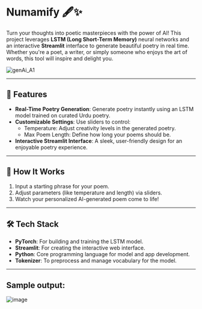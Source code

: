 # Numamify 🖋️✨

Turn your thoughts into poetic masterpieces with the power of AI! This project leverages **LSTM (Long Short-Term Memory)** neural networks and an interactive **Streamlit** interface to generate beautiful poetry in real time. Whether you're a poet, a writer, or simply someone who enjoys the art of words, this tool will inspire and delight you.

![genAi_A1](https://github.com/user-attachments/assets/11ffaf9f-a9ac-426f-8fe1-f9fb06cfced6)

---

## 🎯 Features
- **Real-Time Poetry Generation**: Generate poetry instantly using an LSTM model trained on curated Urdu poetry.
- **Customizable Settings**: Use sliders to control:
  - Temperature: Adjust creativity levels in the generated poetry.
  - Max Poem Length: Define how long your poems should be.
- **Interactive Streamlit Interface**: A sleek, user-friendly design for an enjoyable poetry experience.

---

## 🚀 How It Works
1. Input a starting phrase for your poem.
2. Adjust parameters (like temperature and length) via sliders.
3. Watch your personalized AI-generated poem come to life!

---

## 🛠️ Tech Stack
- **PyTorch**: For building and training the LSTM model.
- **Streamlit**: For creating the interactive web interface.
- **Python**: Core programming language for model and app development.
- **Tokenizer**: To preprocess and manage vocabulary for the model.

---

## Sample output:
![image](https://github.com/user-attachments/assets/5941e57d-9431-49cd-a24a-44f98622514e)


